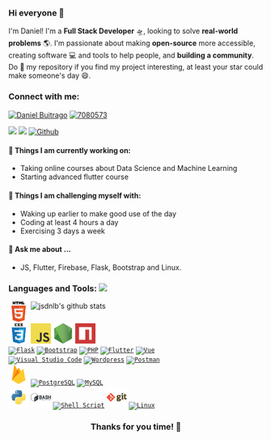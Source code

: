 <!-- Greeting -->
### Hi everyone 👋

<!--Introduction -->
I'm Daniel! I'm a **Full Stack Developer** 🛸, looking to solve **real-world problems** 🌎. I'm passionate about making **open-source** more accessible, creating software :computer: and tools to help people, and **building a community**. Do :star2: my repository if you find my project interesting, at least your star could make someone's day :smile:.
<br>
### Connect with me:
<a href="https://www.linkedin.com/in/daniel-b-alzate-943698151/" target="blank"><img align="center" src="https://raw.githubusercontent.com/rahuldkjain/github-profile-readme-generator/master/src/images/icons/Social/linked-in-alt.svg" alt="Daniel Buitrago" height="30" width="40" /></a>
<a href="https://es.stackoverflow.com/users/124894/jsdnlb" target="blank"><img align="center" src="https://raw.githubusercontent.com/rahuldkjain/github-profile-readme-generator/master/src/images/icons/Social/stack-overflow.svg" alt="7080573" height="30" width="40" /></a>
<br>
<!-- Profile View Count and GitStats -->
![](https://komarev.com/ghpvc/?username=jsdnlb&style=flat)
![](https://www.codewars.com/users/jsdnlb/badges/small)
[![Github](https://img.shields.io/badge/-jsdnlb-black?style=flat&labelColor=black&logo=github&logoColor=white)](https://gitstats.me/jsdnlb)
#### 🌱 Things I am currently working on: 
- Taking online courses about Data Science and Machine Learning 
- Starting advanced flutter course

#### :muscle: Things I am challenging myself with:
- Waking up earlier to make good use of the day
- Coding at least 4 hours a day
- Exercising 3 days a week

#### 💬 Ask me about ...
- JS, Flutter, Firebase, Flask, Bootstrap and Linux.

 ### Languages and Tools: <img src="https://media.giphy.com/media/WUlplcMpOCEmTGBtBW/giphy.gif" width="30">
<p> <!-- GitHub README Stats -->
  <a href="https://gitstats.me/jsdnlb">
    <img width="460" height="auto" align="right" alt="jsdnlb's github stats" 
         src="https://github-readme-stats.vercel.app/api?username=jsdnlb&show_icons=true&theme=algolia&count_private=true&include_all_commits=true" />
  </a>
 <!-- icons -->
 <!-- Web Development -->
<code><a href = "https://developer.mozilla.org/en-US/docs/Web/Guide/HTML/HTML5"><img width="40" src="https://raw.githubusercontent.com/github/explore/80688e429a7d4ef2fca1e82350fe8e3517d3494d/topics/html/html.png" alt="HTML5"></a></code>
<code><a href = "https://developer.mozilla.org/en-US/docs/Archive/CSS3"><img width="40" src="https://raw.githubusercontent.com/github/explore/80688e429a7d4ef2fca1e82350fe8e3517d3494d/topics/css/css.png" alt="CSS3"></a></code>
<code><a href = "https://developer.mozilla.org/en-US/docs/Web/JavaScript"><img width="40" src="https://raw.githubusercontent.com/github/explore/80688e429a7d4ef2fca1e82350fe8e3517d3494d/topics/javascript/javascript.png" alt="Vanilla Javascript"></a></code>
<code><a href = "https://nodejs.org/en/"><img width="40" src="https://raw.githubusercontent.com/github/explore/80688e429a7d4ef2fca1e82350fe8e3517d3494d/topics/nodejs/nodejs.png" alt="NodeJS"></a></code>
<code><a href = "https://www.npmjs.com/"><img width="40" src="https://raw.githubusercontent.com/github/explore/80688e429a7d4ef2fca1e82350fe8e3517d3494d/topics/npm/npm.png" alt="npm"></a></code>
<br>
<code><a href = "https://flask.palletsprojects.com/en/2.0.x/"><img width="40" src="https://user-images.githubusercontent.com/17171887/126882980-726b27ca-5d36-41de-954a-509bed89577a.png" alt="Flask"></a></code>
<code><a href = "https://getbootstrap.com/"><img width="40" src="https://user-images.githubusercontent.com/17171887/125365834-9ad21680-e33a-11eb-90a0-1c4e853fcb6f.png" alt="Bootstrap"></a></code>
<code><a href = "https://www.php.net/"><img width="40" src="https://user-images.githubusercontent.com/17171887/125366157-28ae0180-e33b-11eb-9e6f-567400706c55.png" alt="PHP"></a></code>
<code><a href = "https://flutter.dev/"><img width="40" src="https://user-images.githubusercontent.com/17171887/125366609-0b2d6780-e33c-11eb-9b4e-50016115817c.png" alt="Flutter"></a></code>
<code><a href = "https://vuejs.org/"><img width="40" src="https://user-images.githubusercontent.com/17171887/125366515-d0c3ca80-e33b-11eb-9b9f-25518ae29b8b.png" alt="Vue"></a></code>
<br>
<!-- Integrated Development Environment -->
 <code><a href = "https://code.visualstudio.com/"><img width="40" src="https://upload.wikimedia.org/wikipedia/commons/thumb/9/9a/Visual_Studio_Code_1.35_icon.svg/1200px-Visual_Studio_Code_1.35_icon.svg.png" alt="Visual Studio Code"></a></code>
  <code><a href = "http://wordpress.org/"><img width="40" src="https://user-images.githubusercontent.com/17171887/126882812-b41656e6-73bf-42dd-a55c-70e29a7cc217.png" alt="Wordpress"></a></code>
 <code><a href = "https://www.postman.com/"><img width="40" src="https://user-images.githubusercontent.com/17171887/126882877-1a83d94b-78f8-4436-a713-16ae1d1f9e57.png" alt="Postman"></a></code>
<br>
<!-- Database -->
<code><a href = "https://firebase.google.com/"><img width="40" src="https://raw.githubusercontent.com/github/explore/80688e429a7d4ef2fca1e82350fe8e3517d3494d/topics/firebase/firebase.png" alt="Google Firebase"></a></code>
<code><a href = "https://www.postgresql.org/"><img width="40" src="https://user-images.githubusercontent.com/17171887/126882950-782e8351-5792-4890-af5e-dfcab2598f68.png" alt="PostgreSQL"></a></code>
<code><a href = "https://www.mysql.com/"><img width="40" src="https://user-images.githubusercontent.com/17171887/126882967-ffdc8300-0b14-43f7-bf4e-5ad021eba789.png" alt="MySQL"></a></code>
<br>
<!-- Scripting -->
<code><a href = "https://www.python.org/"><img width="40" src="https://raw.githubusercontent.com/github/explore/80688e429a7d4ef2fca1e82350fe8e3517d3494d/topics/python/python.png" alt="Python"></a></code>
 <code><a href = "https://www.gnu.org/software/bash/"><img width="40" src="https://raw.githubusercontent.com/github/explore/80688e429a7d4ef2fca1e82350fe8e3517d3494d/topics/bash/bash.png" alt="Bash"></a></code>
 <code><a href = "https://en.wikipedia.org/wiki/Shell_script"><img width="40" src="https://static.thenounproject.com/png/3820391-200.png" alt="Shell Script"></a></code>
 <!-- Terminal -->
<code><a href = "https://git-scm.com/"><img width="40" src="https://raw.githubusercontent.com/github/explore/80688e429a7d4ef2fca1e82350fe8e3517d3494d/topics/git/git.png" alt="git"></a></code>
 <code><a href = "https://www.gnu.org/gnu/linux-and-gnu.es.html"><img width="40" src="https://user-images.githubusercontent.com/17171887/126882932-b1838939-7c0d-4d8f-b316-05f32650c27f.jpg" alt="Linux"></a></code>
<br>

<h3 align="center"> Thanks for you time! 🥺</h3>